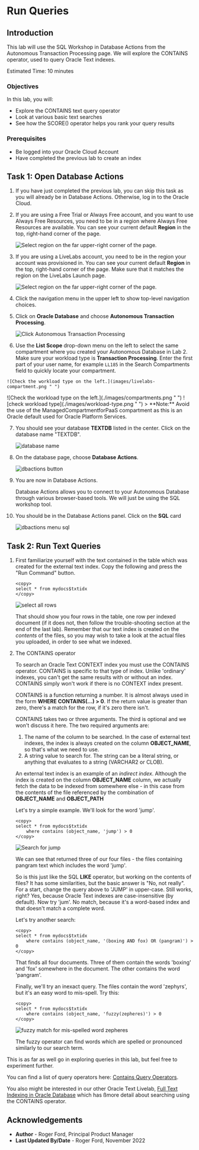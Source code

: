 # Run Queries

## Introduction

This lab will use the SQL Workshop in Database Actions from the Autonomous Transaction Processing page. We will explore the CONTAINS operator, used to query Oracle Text indexes.

Estimated Time: 10 minutes

### Objectives

In this lab, you will:

* Explore the CONTAINS text query operator
* Look at various basic text searches
* See how the SCORE() operator helps you rank your query results

### Prerequisites

* Be logged into your Oracle Cloud Account
* Have completed the previous lab to create an index

## Task 1: Open Database Actions

1. If you have just completed the previous lab, you can skip this task as you will already be in Database Actions.
Otherwise, log in to the Oracle Cloud.

<if type="freetier">

2. If you are using a Free Trial or Always Free account, and you want to use Always Free Resources, you need to be in a region where Always Free Resources are available. You can see your current default **Region** in the top, right-hand corner of the page.

    ![Select region on the far upper-right corner of the page.](./images/region.png " ")

</if>
<if type="livelabs">

3. If you are using a LiveLabs account, you need to be in the region your account was provisioned in. You can see your current default **Region** in the top, right-hand corner of the page. Make sure that it matches the region on the LiveLabs Launch page.

    ![Select region on the far upper-right corner of the page.](./images/region.png " ")

</if>

4. Click the navigation menu in the upper left to show top-level navigation choices.

5. Click on **Oracle Database** and choose **Autonomous Transaction Processing**.

    ![Click Autonomous Transaction Processing](./images/adb-atp.png " ")

6. Use the __List Scope__ drop-down menu on the left to select the same compartment where you created your Autonomous Database in Lab 2. Make sure your workload type is __Transaction Processing__. <if type="livelabs">Enter the first part of your user name, for example `LL185` in the Search Compartments field to quickly locate your compartment.
<if type="livelabs">

    ![Check the workload type on the left.](images/livelabs-compartment.png " ")

</if>
<if type="freetier">
    ![Check the workload type on the left.](./images/compartments.png " ")
</if>
    ![check workload type](./images/workload-type.png " ")

<if type="freetier">
   > **Note:** Avoid the use of the ManagedCompartmentforPaaS compartment as this is an Oracle default used for Oracle Platform Services.
</if>

7. You should see your database **TEXTDB** listed in the center. Click on the database name "TEXTDB".

    ![database name](./images/database-name.png " ")

8.  On the database page, choose __Database Actions__.

    ![dbactions button](./images/dbactions-button.png " ")

9.  You are now in Database Actions.

    Database Actions allows you to connect to your Autonomous Database through various browser-based tools. We will just be using the SQL workshop tool.
    

10. You should be in the Database Actions panel. Click on the **SQL** card

    ![dbactions menu sql](./images/dbactions-menu-sql.png " ")

## Task 2: Run Text Queries

1.  First familiarize yourself with the text contained in the table which was created for the external text index. Copy the following and press the "Run Command" button.

    ```
    <copy>
    select * from mydocs$txtidx
    </copy>
    ```

    ![select all rows](./images/select-all.png " ")

    That should show you four rows in the table, one row per indexed document (if it does not, then follow the trouble-shooting section at the end of the last lab).
    Remember that our text index is created on the _contents_ of the files, so you may wish to take a look at the actual files you uploaded, in order to see what we indexed.

2.  The CONTAINS operator

    To search an Oracle Text CONTEXT index you must use the CONTAINS operator. CONTAINS is specific to that type of index.
    Unlike 'ordinary' indexes, you can't get the same results with or without an index. CONTAINS simply won't work if there is no CONTEXT index present.

    CONTAINS is a function returning a number. It is almost always used in the form __WHERE CONTAINS(...) > 0__. If the return value is greater than zero, there's a match for the row, if it's zero there isn't.

    CONTAINS takes two or three arguments. The third is optional and we won't discuss it here. The two required arguments are:

    1.  The name of the column to be searched. In the case of external text indexes, the index is always created on the column **OBJECT\_NAME**, so that's what we need to use. 
    2.  A string value to search for. The string can be a literal string, or anything that evaluates to a string (VARCHAR2 or CLOB).
    
    An external text index is an example of an _indirect index_. Although the index is created on the column **OBJECT\_NAME** column, we actually fetch the data to be indexed from somewhere else - in this case from the contents of the file referenced by the combination of **OBJECT\_NAME** and **OBJECT\_PATH**

    Let's try a simple example. We'll look for the word 'jump'. 

    ```
    <copy>
    select * from mydocs$txtidx 
        where contains (object_name, 'jump') > 0
    </copy>
    ```
    ![Search for jump](./images/jump.png " ")

    We can see that returned three of our four files - the files containing pangram text which includes the word 'jump'.

    So is this just like the SQL **LIKE** operator, but working on the contents of files? It has some similarities, but the basic answer is "No, not really". For a start, change the query above to 'JUMP' in upper-case. Still works, right? Yes, because Oracle Text indexes are case-insensitive (by default). Now try 'jum'. No match, because it's a word-based index and that doesn't match a complete word.

    Let's try another search:

    ```
    <copy>
    select * from mydocs$txtidx 
        where contains (object_name, '(boxing AND fox) OR (pangram)') > 0
    </copy>
    ```

    That finds all four documents. Three of them contain the words 'boxing' and 'fox' somewhere in the document. The other contains the word 'pangram'.

    Finally, we'll try an inexact query. The files contain the word 'zephyrs', but it's an easy word to mis-spell. Try this:

    ```
    <copy>
    select * from mydocs$txtidx 
        where contains (object_name, 'fuzzy(zepheres)') > 0
    </copy>
    ```

    ![fuzzy match for mis-spelled word zepheres](./images/zepheres.png " ")

    The fuzzy operator can find words which are spelled or pronounced similarly to our search term.

This is as far as well go in exploring queries in this lab, but feel free to experiment further.

You can find a list of query operators here: [Contains Query Operators](https://docs.oracle.com/en/database/oracle/oracle-database/19/ccref/oracle-text-CONTAINS-query-operators.html).

You also might be interested in our other Oracle Text Livelab, [Full Text Indexing in Oracle Database](https://apexapps.oracle.com/pls/apex/r/dbpm/livelabs/view-workshop?wid=3286) which has ßmore detail about searching using the CONTAINS operator.

## Acknowledgements

- **Author** - Roger Ford, Principal Product Manager
- **Last Updated By/Date** - Roger Ford, November 2022
